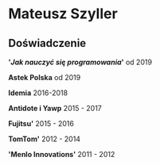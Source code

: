 # Mateusz Szyller

## Doświadczenie

**'*Jak nauczyć się programowania*'**
od 2019

**Astek Polska**
od 2019

**Idemia**
2016-2018

**Antidote i Yawp**
2015 - 2017

**Fujitsu'**
2015 - 2016

**TomTom'**
2012 - 2014

**'Menlo Innovations'**
2011 - 2012
